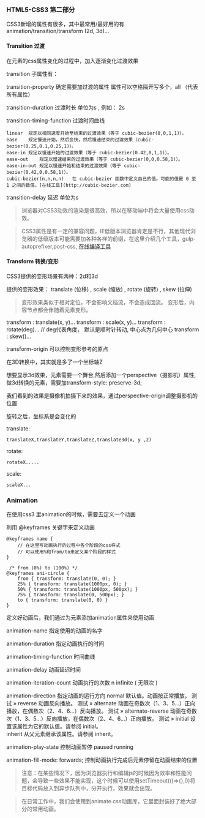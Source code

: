 ### HTML5-CSS3 第二部分

CSS3新增的属性有很多，其中最常用/最好用的有 animation/transition/transform (2d, 3d)...

#### Transition 过渡

在元素的css属性变化的过程中，加入逐渐变化过渡效果

transition 子属性有：

transition-property 确定需要加过渡的属性 属性可以空格隔开写多个，all （代表所有属性）

transition-duration 过渡时长 单位为s , 例如： 2s

transition-timing-function 过渡时间曲线

    linear	规定以相同速度开始至结束的过渡效果（等于 cubic-bezier(0,0,1,1)）。
    ease	规定慢速开始，然后变快，然后慢速结束的过渡效果（cubic-bezier(0.25,0.1,0.25,1)）。
    ease-in	规定以慢速开始的过渡效果（等于 cubic-bezier(0.42,0,1,1)）。
    ease-out	规定以慢速结束的过渡效果（等于 cubic-bezier(0,0,0.58,1)）。
    ease-in-out	规定以慢速开始和结束的过渡效果（等于 cubic-bezier(0.42,0,0.58,1)）。
    cubic-bezier(n,n,n,n)	在 cubic-bezier 函数中定义自己的值。可能的值是 0 至 1 之间的数值。[在线工具](http://cubic-bezier.com)

transition-delay 延迟  单位为s


> 浏览器对CSS3动效的渲染是很高效，所以在移动端中将会大量使用css动效。

> CSS3属性是有一定的兼容问题，IE低版本浏览器肯定是不行，其他现代浏览器的低级版本可能需要加各种各样的前缀，在这里介绍几个工具，gulp-autoprefixer,post-css, [在线编译工具](http://autoprefixer.github.io/)


#### Transform 转换/变形  

CSS3提供的变形场景有两种：2d和3d

提供的变形效果： translate (位移) , scale (缩放) , rotate (旋转) , skew (拉伸)

> 变形效果类似于相对定位，不会影响文档流，不会造成回流。
> 变形后，内容节点都会伴随着元素变形。

transform : translate(x, y)...
transform : scale(x, y)...
transform : rotate(deg)... // deg代表角度， 默认是顺时针转动, 中心点为几何中心
transform : skew()...



transform-origin 可以控制变形参考的原点


在3D转换中，其实就是多了一个坐标轴Z

想要显示3d效果，元素需要一个舞台,然后添加一个perspective（摄影机）属性, 做3d转换的元素，需要加transform-style: preserve-3d;

我们看到的效果是摄像机拍摄下来的效果，通过perspective-origin调整摄影机的位置


旋转之后，坐标系是会变化的

translate:

    translateX,translateY,translateZ,translate3d(x, y ,z)

rotate: 

    rotateX.....

scale: 

    scaleX...


### Animation

在使用css3 里animation的时候，需要去定义一个动画

利用 @keyframes 关键字来定义动画
```
@keyframes name {
    // 在这里写动画执行的过程中各个阶段的css样式
    // 可以使用%和from/to来定义某个阶段的样式
}
```

```
 /* from (0%) to (100%) */
@keyframes ani-circle {
    from { transform: translate(0, 0); }
    25% { transform: translate(1000px, 0); }
    50% { transform: translate(1000px, 500px); }
    75% { transform: translate(0, 500px); }         
    to { transform: translate(0, 0) }
}

```

定义好动画后，我们通过为元素添加animation属性来使用动画

animation-name 指定使用的动画的名字

animation-duration 指定动画执行的时间

animation-timing-function 时间曲线 

animation-delay 动画延迟时间

animation-iteration-count 动画执行的次数 n  infinite ( 无限次 )


animation-direction  指定动画的运行方向
    normal	默认值。动画按正常播放。	测试 »
    reverse	动画反向播放。	测试 »
    alternate	动画在奇数次（1、3、5...）正向播放，在偶数次（2、4、6...）反向播放。	测试 »
    alternate-reverse	动画在奇数次（1、3、5...）反向播放，在偶数次（2、4、6...）正向播放。	测试 »
    initial	设置该属性为它的默认值。请参阅 initial。	 
    inherit	从父元素继承该属性。请参阅 inherit。


animation-play-state 控制动画暂停 paused running

animation-fill-mode: forwards; 控制动画执行完成后元素停留在动画结束的位置



> 注意：在某些情况下，因为浏览器执行和编辑js的时候因为效率和性能问题，会导致一些效果不能实现，这个时候可以使用setTimeout(()=>{},0)将目标代码放入到异步队列中，分开执行，效果就会出现。

> 在日常工作中，我们会使用到animate.css动画库，它里面封装好了绝大部分的常用动画。


